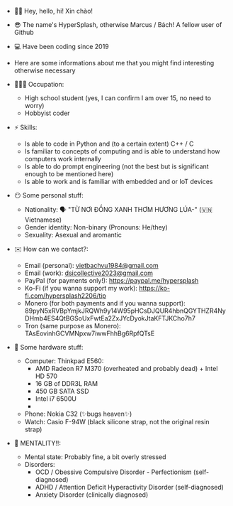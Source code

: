 - 👋🏼 Hey, hello, hi! Xin chào!
- 😎 The name's HyperSplash, otherwise Marcus / Bách! A fellow user of Github
- 💻 Have been coding since 2019

- Here are some informations about me that you might find interesting otherwise necessary

- 🧑🏻‍💻 Occupation:
  - High school student (yes, I can confirm I am over 15, no need to worry)
  - Hobbyist coder

- ⚡ Skills:
  - Is able to code in Python and (to a certain extent) C++ / C
  - Is familiar to concepts of computing and is able to understand how computers work internally
  - Is able to do prompt engineering (not the best but is significant enough to be mentioned here)
  - Is able to work and is familiar with embedded and or IoT devices

- 😶 Some personal stuff:
  - Nationality: 🗣️ "TỪ NƠI ĐỒNG XANH THƠM HƯƠNG LÚA-" (🇻🇳 Vietnamese)
  - Gender identity: Non-binary (Pronouns: He/they)
  - Sexuality: Asexual and aromantic

- ✉️ How can we contact?:
  - Email (personal): vietbachvu1984@gmail.com
  - Email (work): dsicollective2023@gmail.com
  - PayPal (for payments only!): https://paypal.me/hypersplash
  - Ko-Fi (if you wanna support my work): https://ko-fi.com/hypersplash2206/tip
  - Monero (for both payments and if you wanna support): 89pyN5xRVBpYmjkJRQWh9y14W95pHCsDJQUR4hbnQGYTHZR4NyDHmb4ES4QtBGSoUxFwtEa2ZxJYcDyokJtaKFTJKCho7h7
  - Tron (same purpose as Monero): TAsEovinhGCVMNpxw7iwwFhhBg6RpfQTsE

- 🚧 Some hardware stuff:
  - Computer: Thinkpad E560:
    - AMD Radeon R7 M370 (overheated and probably dead) + Intel HD 570
    - 16 GB of DDR3L RAM
    - 450 GB SATA SSD
    - Intel i7 6500U
    - 
  - Phone: Nokia C32 (✨bugs heaven✨)
  - Watch: Casio F-94W (black silicone strap, not the original resin strap)

- 🧠 MENTALITY!!:
  - Mental state: Probably fine, a bit overly stressed
  - Disorders:
    - OCD / Obessive Compulsive Disorder - Perfectionism (self-diagnosed)
    - ADHD / Attention Deficit Hyperactivity Disorder (self-diagnosed)
    - Anxiety Disorder (clinically diagnosed)